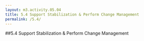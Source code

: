 ```yaml
---
layout: m3.activity.05.04
title: 5.4 Support Stabilization & Perform Change Management
permalink: /5.4/
---
```

##5.4 Support Stabilization & Perform Change Management
